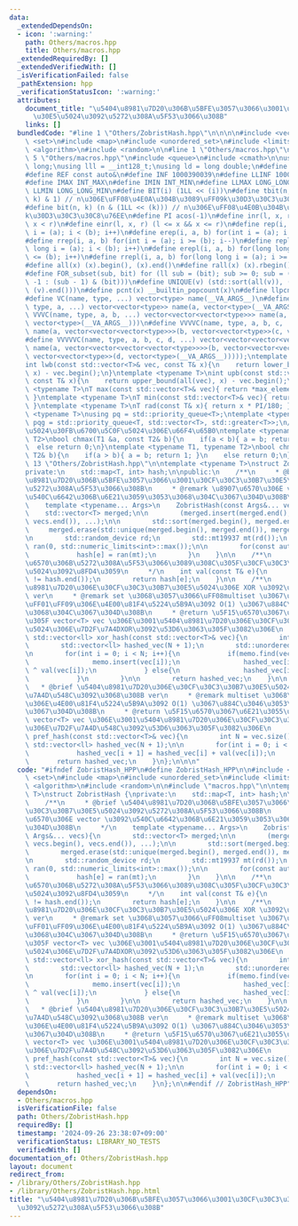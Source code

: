 ```yaml
---
data:
  _extendedDependsOn:
  - icon: ':warning:'
    path: Others/macros.hpp
    title: Others/macros.hpp
  _extendedRequiredBy: []
  _extendedVerifiedWith: []
  _isVerificationFailed: false
  _pathExtension: hpp
  _verificationStatusIcon: ':warning:'
  attributes:
    document_title: "\u5404\u8981\u7D20\u306B\u5BFE\u3057\u3066\u3001\u30CF\u30C3\u30B7\
      \u30E5\u5024\u3092\u5272\u308A\u5F53\u3066\u308B"
    links: []
  bundledCode: "#line 1 \"Others/ZobristHash.hpp\"\n\n\n\n#include <vector>\n#include\
    \ <set>\n#include <map>\n#include <unordered_set>\n#include <limits>\n#include\
    \ <algorithm>\n#include <random>\n\n#line 1 \"Others/macros.hpp\"\n\n\n\n#line\
    \ 5 \"Others/macros.hpp\"\n#include <queue>\n#include <cmath>\n\nusing ll = long\
    \ long;\nusing lll = __int128_t;\nusing ld = long double;\n#define newl '\\n'\n\
    #define REF const auto&\n#define INF 1000390039\n#define LLINF 1000000039000000039\n\
    #define IMAX INT_MAX\n#define IMIN INT_MIN\n#define LLMAX LONG_LONG_MAX\n#define\
    \ LLMIN LONG_LONG_MIN\n#define BIT(i) (1LL << (i))\n#define tbit(n, k) ((n >>\
    \ k) & 1) // n\u306E\uFF08\u4E0A\u304B\u3089\uFF09k\u30D3\u30C3\u30C8\u76EE\n\
    #define bit(n, k) (n & (1LL << (k))) // n\u306E\uFF08\u4E0B\u304B\u3089\uFF09\
    k\u30D3\u30C3\u30C8\u76EE\n#define PI acos(-1)\n#define inr(l, x, r) (l <= x &&\
    \ x < r)\n#define einr(l, x, r) (l <= x && x <= r)\n#define rep(i, a, b) for(int\
    \ i = (a); i < (b); i++)\n#define erep(i, a, b) for(int i = (a); i <= (b); i++)\n\
    #define rrep(i, a, b) for(int i = (a); i >= (b); i--)\n#define repl(i, a, b) for(long\
    \ long i = (a); i < (b); i++)\n#define erepl(i, a, b) for(long long i = (a); i\
    \ <= (b); i++)\n#define rrepl(i, a, b) for(long long i = (a); i >= (b); i--)\n\
    #define all(x) (x).begin(), (x).end()\n#define rall(x) (x).rbegin(), (x).rend()\n\
    #define FOR_subset(sub, bit) for (ll sub = (bit); sub >= 0; sub = (sub == 0 ?\
    \ -1 : (sub - 1) & (bit)))\n#define UNIQUE(v) (std::sort(all(v)), (v).erase(std::unique(all(v)),\
    \ (v).end()))\n#define pcnt(x) __builtin_popcount(x)\n#define llpcnt(x) __builtin_popcountll(x)\n\
    #define VC(name, type, ...) vector<type> name(__VA_ARGS__)\n#define VVC(name,\
    \ type, a, ...) vector<vector<type>> name(a, vector<type>(__VA_ARGS__))\n#define\
    \ VVVC(name, type, a, b, ...) vector<vector<vector<type>>> name(a, vector<vector<type>>(b,\
    \ vector<type>(__VA_ARGS__)))\n#define VVVVC(name, type, a, b, c, ...) vector<vector<vector<vector<type>>>>\
    \ name(a, vector<vector<vector<type>>>(b, vector<vector<type>>(c, vector<type>(__VA_ARGS__))))\n\
    #define VVVVVC(name, type, a, b, c, d, ...) vector<vector<vector<vector<vector<type>>>>>\
    \ name(a, vector<vector<vector<vector<type>>>>(b, vector<vector<vector<type>>>(c,\
    \ vector<vector<type>>(d, vector<type>(__VA_ARGS__)))));\ntemplate <typename T>\n\
    int lwb(const std::vector<T>& vec, const T& x){\n    return lower_bound(all(vec),\
    \ x) - vec.begin();\n}\ntemplate <typename T>\nint upb(const std::vector<T>& vec,\
    \ const T& x){\n    return upper_bound(all(vec), x) - vec.begin();\n}\ntemplate\
    \ <typename T>\nT max(const std::vector<T>& vec){ return *max_element(all(vec));\
    \ }\ntemplate <typename T>\nT min(const std::vector<T>& vec){ return *min_element(all(vec));\
    \ }\ntemplate <typename T>\nT rad(const T& x){ return x * PI/180; }\ntemplate\
    \ <typename T>\nusing pq = std::priority_queue<T>;\ntemplate <typename T>\nusing\
    \ pqg = std::priority_queue<T, std::vector<T>, std::greater<T>>;\n// \u6700\u5927\
    \u5024\u30FB\u6700\u5C0F\u5024\u306E\u66F4\u65B0\ntemplate <typename T1, typename\
    \ T2>\nbool chmax(T1 &a, const T2& b){\n    if(a < b){ a = b; return 1; }\n  \
    \  else return 0;\n}\ntemplate <typename T1, typename T2>\nbool chmin(T1 &a, const\
    \ T2& b){\n    if(a > b){ a = b; return 1; }\n    else return 0;\n}\n\n\n#line\
    \ 13 \"Others/ZobristHash.hpp\"\n\ntemplate <typename T>\nstruct ZobristHash {\n\
    private:\n    std::map<T, int> hash;\n\npublic:\n    /**\n     * @brief \u5404\
    \u8981\u7D20\u306B\u5BFE\u3057\u3066\u3001\u30CF\u30C3\u30B7\u30E5\u5024\u3092\
    \u5272\u308A\u5F53\u3066\u308B\n     * @remark \u8907\u6570\u306E vector \u3092\
    \u540C\u6642\u306B\u6E21\u3059\u3053\u3068\u304C\u3067\u304D\u308B\n     */\n\
    \    template <typename... Args>\n    ZobristHash(const Args&... vecs){\n    \
    \    std::vector<T> merged;\n\n        (merged.insert(merged.end(), vecs.begin(),\
    \ vecs.end()), ...);\n\n        std::sort(merged.begin(), merged.end());\n   \
    \     merged.erase(std::unique(merged.begin(), merged.end()), merged.end());\n\
    \n        std::random_device rd;\n        std::mt19937 mt(rd());\n        std::uniform_int_distribution<int>\
    \ ran(0, std::numeric_limits<int>::max());\n\n        for(const auto& e : merged){\n\
    \            hash[e] = ran(mt);\n        }\n    }\n\n    /**\n     * @brief \u5F15\
    \u6570\u306B\u5272\u308A\u5F53\u3066\u3089\u308C\u305F\u30CF\u30C3\u30B7\u30E5\
    \u5024\u3092\u8FD4\u3059\n     */\n    int val(const T& e){\n        assert(hash.find(e)\
    \ != hash.end());\n        return hash[e];\n    }\n\n    /**\n     * @brief \u5404\
    \u8981\u7D20\u306E\u30CF\u30C3\u30B7\u30E5\u5024\u306E XOR \u3092\u53D6\u308B\
    \ ver\n     * @remark set \u3068\u3057\u3066\uFF08multiset \u3067\u306F\u306A\u3044\
    \uFF01\uFF09\u306E\u4E00\u81F4\u5224\u5B9A\u3092 O(1) \u3067\u884C\u3046\u3053\
    \u3068\u304C\u3067\u304D\u308B\n     * @return \u5F15\u6570\u3067\u6E21\u3055\u308C\
    \u305F vector<T> vec \u306E\u3001\u5404\u8981\u7D20\u306E\u30CF\u30C3\u30B7\u30E5\
    \u5024\u306E\u7D2F\u7A4DXOR\u3092\u53D6\u3063\u305F\u3082\u306E\n     */\n   \
    \ std::vector<ll> xor_hash(const std::vector<T>& vec){\n        int N = vec.size();\n\
    \        std::vector<ll> hashed_vec(N + 1);\n        std::unordered_set<T> memo;\n\
    \n        for(int i = 0; i < N; i++){\n            if(memo.find(vec[i]) == memo.end()){\n\
    \                memo.insert(vec[i]);\n                hashed_vec[i + 1] = hashed_vec[i]\
    \ ^ val(vec[i]);\n            } else{\n                hashed_vec[i + 1] = hashed_vec[i];\n\
    \            }\n        }\n\n        return hashed_vec;\n    }\n\n    /**\n  \
    \   * @brief \u5404\u8981\u7D20\u306E\u30CF\u30C3\u30B7\u30E5\u5024\u306E\u7D2F\
    \u7A4D\u548C\u3092\u3068\u308B ver\n     * @remark multiset \u3068\u3057\u3066\
    \u306E\u4E00\u81F4\u5224\u5B9A\u3092 O(1) \u3067\u884C\u3046\u3053\u3068\u304C\
    \u3067\u304D\u308B\n     * @return \u5F15\u6570\u3067\u6E21\u3055\u308C\u305F\
    \ vector<T> vec \u306E\u3001\u5404\u8981\u7D20\u306E\u30CF\u30C3\u30B7\u30E5\u5024\
    \u306E\u7D2F\u7A4D\u548C\u3092\u53D6\u3063\u305F\u3082\u306E\n     */\n    std::vector<ll>\
    \ pref_hash(const std::vector<T>& vec){\n        int N = vec.size();\n       \
    \ std::vector<ll> hashed_vec(N + 1);\n\n        for(int i = 0; i < N; i++){\n\
    \            hashed_vec[i + 1] = hashed_vec[i] + val(vec[i]);\n        }\n\n \
    \       return hashed_vec;\n    }\n};\n\n\n"
  code: "#ifndef ZobristHash_HPP\n#define ZobristHash_HPP\n\n#include <vector>\n#include\
    \ <set>\n#include <map>\n#include <unordered_set>\n#include <limits>\n#include\
    \ <algorithm>\n#include <random>\n\n#include \"macros.hpp\"\n\ntemplate <typename\
    \ T>\nstruct ZobristHash {\nprivate:\n    std::map<T, int> hash;\n\npublic:\n\
    \    /**\n     * @brief \u5404\u8981\u7D20\u306B\u5BFE\u3057\u3066\u3001\u30CF\
    \u30C3\u30B7\u30E5\u5024\u3092\u5272\u308A\u5F53\u3066\u308B\n     * @remark \u8907\
    \u6570\u306E vector \u3092\u540C\u6642\u306B\u6E21\u3059\u3053\u3068\u304C\u3067\
    \u304D\u308B\n     */\n    template <typename... Args>\n    ZobristHash(const\
    \ Args&... vecs){\n        std::vector<T> merged;\n\n        (merged.insert(merged.end(),\
    \ vecs.begin(), vecs.end()), ...);\n\n        std::sort(merged.begin(), merged.end());\n\
    \        merged.erase(std::unique(merged.begin(), merged.end()), merged.end());\n\
    \n        std::random_device rd;\n        std::mt19937 mt(rd());\n        std::uniform_int_distribution<int>\
    \ ran(0, std::numeric_limits<int>::max());\n\n        for(const auto& e : merged){\n\
    \            hash[e] = ran(mt);\n        }\n    }\n\n    /**\n     * @brief \u5F15\
    \u6570\u306B\u5272\u308A\u5F53\u3066\u3089\u308C\u305F\u30CF\u30C3\u30B7\u30E5\
    \u5024\u3092\u8FD4\u3059\n     */\n    int val(const T& e){\n        assert(hash.find(e)\
    \ != hash.end());\n        return hash[e];\n    }\n\n    /**\n     * @brief \u5404\
    \u8981\u7D20\u306E\u30CF\u30C3\u30B7\u30E5\u5024\u306E XOR \u3092\u53D6\u308B\
    \ ver\n     * @remark set \u3068\u3057\u3066\uFF08multiset \u3067\u306F\u306A\u3044\
    \uFF01\uFF09\u306E\u4E00\u81F4\u5224\u5B9A\u3092 O(1) \u3067\u884C\u3046\u3053\
    \u3068\u304C\u3067\u304D\u308B\n     * @return \u5F15\u6570\u3067\u6E21\u3055\u308C\
    \u305F vector<T> vec \u306E\u3001\u5404\u8981\u7D20\u306E\u30CF\u30C3\u30B7\u30E5\
    \u5024\u306E\u7D2F\u7A4DXOR\u3092\u53D6\u3063\u305F\u3082\u306E\n     */\n   \
    \ std::vector<ll> xor_hash(const std::vector<T>& vec){\n        int N = vec.size();\n\
    \        std::vector<ll> hashed_vec(N + 1);\n        std::unordered_set<T> memo;\n\
    \n        for(int i = 0; i < N; i++){\n            if(memo.find(vec[i]) == memo.end()){\n\
    \                memo.insert(vec[i]);\n                hashed_vec[i + 1] = hashed_vec[i]\
    \ ^ val(vec[i]);\n            } else{\n                hashed_vec[i + 1] = hashed_vec[i];\n\
    \            }\n        }\n\n        return hashed_vec;\n    }\n\n    /**\n  \
    \   * @brief \u5404\u8981\u7D20\u306E\u30CF\u30C3\u30B7\u30E5\u5024\u306E\u7D2F\
    \u7A4D\u548C\u3092\u3068\u308B ver\n     * @remark multiset \u3068\u3057\u3066\
    \u306E\u4E00\u81F4\u5224\u5B9A\u3092 O(1) \u3067\u884C\u3046\u3053\u3068\u304C\
    \u3067\u304D\u308B\n     * @return \u5F15\u6570\u3067\u6E21\u3055\u308C\u305F\
    \ vector<T> vec \u306E\u3001\u5404\u8981\u7D20\u306E\u30CF\u30C3\u30B7\u30E5\u5024\
    \u306E\u7D2F\u7A4D\u548C\u3092\u53D6\u3063\u305F\u3082\u306E\n     */\n    std::vector<ll>\
    \ pref_hash(const std::vector<T>& vec){\n        int N = vec.size();\n       \
    \ std::vector<ll> hashed_vec(N + 1);\n\n        for(int i = 0; i < N; i++){\n\
    \            hashed_vec[i + 1] = hashed_vec[i] + val(vec[i]);\n        }\n\n \
    \       return hashed_vec;\n    }\n};\n\n#endif // ZobristHash_HPP"
  dependsOn:
  - Others/macros.hpp
  isVerificationFile: false
  path: Others/ZobristHash.hpp
  requiredBy: []
  timestamp: '2024-09-26 23:38:07+09:00'
  verificationStatus: LIBRARY_NO_TESTS
  verifiedWith: []
documentation_of: Others/ZobristHash.hpp
layout: document
redirect_from:
- /library/Others/ZobristHash.hpp
- /library/Others/ZobristHash.hpp.html
title: "\u5404\u8981\u7D20\u306B\u5BFE\u3057\u3066\u3001\u30CF\u30C3\u30B7\u30E5\u5024\
  \u3092\u5272\u308A\u5F53\u3066\u308B"
---
```

